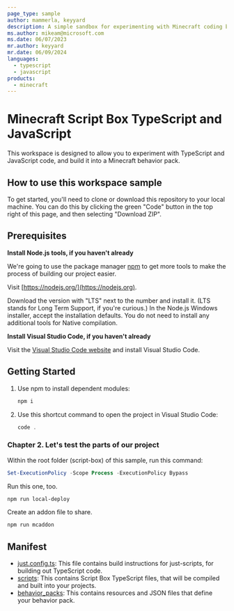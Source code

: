 ```yaml
---
page_type: sample
author: mammerla, keyyard
description: A simple sandbox for experimenting with Minecraft coding behaviors. added javascript support.
ms.author: mikeam@microsoft.com
ms.date: 06/07/2023
mr.author: keyyard
mr.date: 06/09/2024
languages:
  - typescript
  - javascript
products:
  - minecraft
---
```


# Minecraft Script Box TypeScript and JavaScript

This workspace is designed to allow you to experiment with TypeScript and JavaScript code, and build it into a Minecraft behavior pack.

## How to use this workspace sample

To get started, you'll need to clone or download this repository to your local machine. You can do this by clicking the green "Code" button in the top right of this page, and then selecting "Download ZIP".

## Prerequisites

**Install Node.js tools, if you haven't already**

We're going to use the package manager [npm](https://www.npmjs.com/package/npm) to get more tools to make the process of building our project easier.

Visit [https://nodejs.org/](https://nodejs.org).

Download the version with "LTS" next to the number and install it. (LTS stands for Long Term Support, if you're curious.) In the Node.js Windows installer, accept the installation defaults. You do not need to install any additional tools for Native compilation.

**Install Visual Studio Code, if you haven't already**

Visit the [Visual Studio Code website](https://code.visualstudio.com) and install Visual Studio Code.

## Getting Started

1. Use npm to install dependent modules:

   ```powershell
   npm i
   ```

1. Use this shortcut command to open the project in Visual Studio Code:

   ```powershell
   code .
   ```

### Chapter 2. Let's test the parts of our project

Within the root folder (script-box) of this sample, run this command:

```powershell
Set-ExecutionPolicy -Scope Process -ExecutionPolicy Bypass
```

Run this one, too.

```powershell
npm run local-deploy
```

Create an addon file to share.

```powershell
npm run mcaddon
```

## Manifest

- [just.config.ts](https://github.com/microsoft/minecraft-scripting-samples/blob/main/script-box/just.config.ts): This file contains build instructions for just-scripts, for building out TypeScript code.
- [scripts](https://github.com/microsoft/minecraft-scripting-samples/blob/main/script-box/scripts): This contains Script Box TypeScript files, that will be compiled and built into your projects.
- [behavior_packs](https://github.com/microsoft/minecraft-scripting-samples/blob/main/script-box/behavior_packs): This contains resources and JSON files that define your behavior pack.
